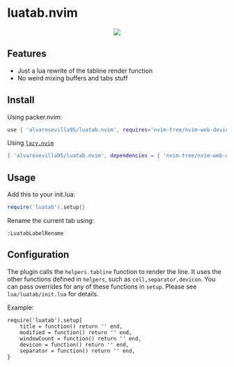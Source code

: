 # luatab.nvim

<p align="center">
  <img src="https://github.com/alvarosevilla95/luatab.nvim/blob/master/pics/tabline.png" />
</p>

## Features
* Just a lua rewrite of the tabline render function
* No weird mixing buffers and tabs stuff

## Install
Using packer.nvim:
```lua
use { 'alvarosevilla95/luatab.nvim', requires='nvim-tree/nvim-web-devicons' }
```

Using [`lazy.nvim`](https://github.com/folke/lazy.nvim)
```lua
{ 'alvarosevilla95/luatab.nvim', dependencies = { 'nvim-tree/nvim-web-devicons' } }
```

## Usage
Add this to your init.lua:
```lua
require('luatab').setup{}
```

Rename the current tab using:
```
:LuatabLabelRename
```

## Configuration

The plugin calls the `helpers.tabline` function to render the line. It uses the other functions defined in `helpers`, such as `cell,separator,devicon`.
You can pass overrides for any of these functions in `setup`. Please see `lua/luatab/init.lua` for details.

Example:
```
require('luatab').setup{
    title = function() return '' end,
    modified = function() return '' end,
    windowCount = function() return '' end,
    devicon = function() return '' end,
    separator = function() return '' end,
}
```
